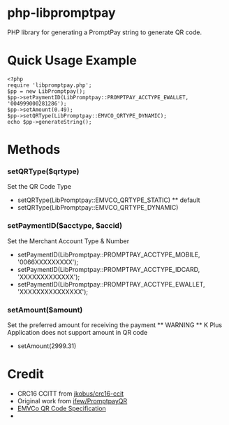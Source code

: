 # php-libpromptpay
PHP library for generating a PromptPay string to generate QR code.

# Quick Usage Example

    <?php
    require 'libpromptpay.php';
    $pp = new LibPromptpay();
    $pp->setPaymentID(LibPromptpay::PROMPTPAY_ACCTYPE_EWALLET, '004999000281286');
    $pp->setAmount(0.49);
    $pp->setQRType(LibPromptpay::EMVCO_QRTYPE_DYNAMIC);
    echo $pp->generateString();

# Methods
### setQRType($qrtype)
Set the QR Code Type
- setQRType(LibPromptpay::EMVCO_QRTYPE_STATIC) ** default
- setQRType(LibPromptpay::EMVCO_QRTYPE_DYNAMIC)

### setPaymentID($acctype, $accid)
Set the Merchant Account Type & Number
- setPaymentID(LibPromptpay::PROMPTPAY_ACCTYPE_MOBILE, '0066XXXXXXXXX');
- setPaymentID(LibPromptpay::PROMPTPAY_ACCTYPE_IDCARD, 'XXXXXXXXXXXXX');
- setPaymentID(LibPromptpay::PROMPTPAY_ACCTYPE_EWALLET, 'XXXXXXXXXXXXXXX');

### setAmount($amount)
Set the preferred amount for receiving the payment ** WARNING ** K Plus Application does not support amount in QR code
- setAmount(2999.31)

# Credit
- CRC16 CCITT from [jkobus/crc16-ccit](https://github.com/jkobus/crc16-ccit)
- Original work from [ifew/PromptpayQR](https://github.com/ifew/PromptpayQR)
- [EMVCo QR Code Specification](https://www.emvco.com/emv-technologies/qrcodes/)
- 